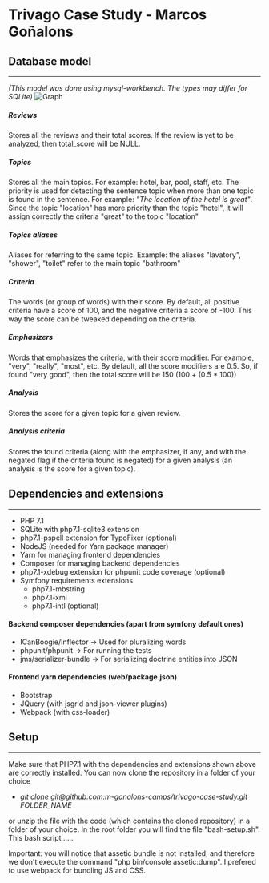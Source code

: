 # __Trivago Case Study - Marcos Goñalons__

## Database model
---
_(This model was done using mysql-workbench. The types may differ for SQLite)_
![Graph](https://drive.google.com/uc?export=download&id=0B1HUczm7Goblb01NMEUwTmpBczA)

##### __Reviews__
Stores all the reviews and their total scores.
If the review is yet to be analyzed, then total_score will be NULL.

##### __Topics__
Stores all the main topics. For example: hotel, bar, pool, staff, etc.
The priority is used for detecting the sentence topic when more than one topic is found in the sentence.
For example: _"The location of the hotel is great"_.
Since the topic "location" has more priority than the topic "hotel", it will assign correctly the criteria "great" to the topic "location"

##### __Topics aliases__
Aliases for referring to the same topic.
Example: the aliases "lavatory", "shower", "toilet" refer to the main topic "bathroom"

##### __Criteria__
The words (or group of words) with their score.
By default, all positive criteria have a score of 100, and the negative criteria a score of -100.
This way the score can be tweaked depending on the criteria.

##### __Emphasizers__
Words that emphasizes the criteria, with their score modifier.
For example, "very", "really", "most", etc. By default, all the score modifiers are 0.5.
So, if found "very good", then the total score will be 150 (100 + (0.5 * 100))

##### __Analysis__
Stores the score for a given topic for a given review.

##### __Analysis criteria__
Stores the found criteria (along with the emphasizer, if any, and with the negated flag if the criteria found is negated) for a given analysis (an analysis is the score for a given topic).



## Dependencies and extensions
---
- PHP 7.1
- SQLite with php7.1-sqlite3 extension
- php7.1-pspell extension for TypoFixer (optional)
- NodeJS (needed for Yarn package manager)
- Yarn for managing frontend dependencies
- Composer for managing backend dependencies
- php7.1-xdebug extension for phpunit code coverage (optional)
- Symfony requirements extensions
    - php7.1-mbstring
    - php7.1-xml
    - php7.1-intl (optional)


#### Backend composer dependencies (apart from symfony default ones)
- ICanBoogie/Inflector -> Used for pluralizing words
- phpunit/phpunit -> For running the tests
- jms/serializer-bundle -> For serializing doctrine entities into JSON

#### Frontend yarn dependencies (web/package.json)
- Bootstrap
- JQuery (with jsgrid and json-viewer plugins)
- Webpack (with css-loader)
 

## Setup
---
Make sure that PHP7.1 with the dependencies and extensions shown above are correctly installed.
You can now clone the repository in a folder of your choice
- _git clone git@github.com:m-gonalons-camps/trivago-case-study.git FOLDER_NAME_

or unzip the file with the code (which contains the cloned repository) in a folder of your choice.
In the root folder you will find the file "bash-setup.sh". This bash script
.....

Important: you will notice that assetic bundle is not installed, and therefore we don't execute the command "php bin/console assetic:dump".
I prefered to use webpack for bundling JS and CSS.
